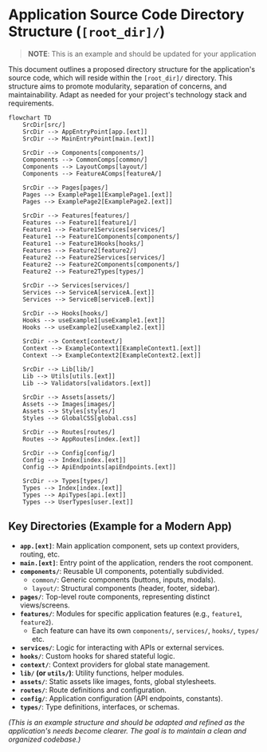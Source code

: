 # Application Source Code Directory Structure (`[root_dir]/`)

> **NOTE**: This is an example and should be updated for your application

This document outlines a proposed directory structure for the application's source code, which will reside within the `[root_dir]/` directory. This structure aims to promote modularity, separation of concerns, and maintainability. Adapt as needed for your project's technology stack and requirements.

```mermaid
flowchart TD
    SrcDir[src/]
    SrcDir --> AppEntryPoint[app.[ext]]
    SrcDir --> MainEntryPoint[main.[ext]]

    SrcDir --> Components[components/]
    Components --> CommonComps[common/]
    Components --> LayoutComps[layout/]
    Components --> FeatureAComps[featureA/]

    SrcDir --> Pages[pages/]
    Pages --> ExamplePage1[ExamplePage1.[ext]]
    Pages --> ExamplePage2[ExamplePage2.[ext]]

    SrcDir --> Features[features/]
    Features --> Feature1[feature1/]
    Feature1 --> Feature1Services[services/]
    Feature1 --> Feature1Components[components/]
    Feature1 --> Feature1Hooks[hooks/]
    Features --> Feature2[feature2/]
    Feature2 --> Feature2Services[services/]
    Feature2 --> Feature2Components[components/]
    Feature2 --> Feature2Types[types/]

    SrcDir --> Services[services/]
    Services --> ServiceA[serviceA.[ext]]
    Services --> ServiceB[serviceB.[ext]]

    SrcDir --> Hooks[hooks/]
    Hooks --> useExample1[useExample1.[ext]]
    Hooks --> useExample2[useExample2.[ext]]

    SrcDir --> Context[context/]
    Context --> ExampleContext1[ExampleContext1.[ext]]
    Context --> ExampleContext2[ExampleContext2.[ext]]

    SrcDir --> Lib[lib/]
    Lib --> Utils[utils.[ext]]
    Lib --> Validators[validators.[ext]]

    SrcDir --> Assets[assets/]
    Assets --> Images[images/]
    Assets --> Styles[styles/]
    Styles --> GlobalCSS[global.css]

    SrcDir --> Routes[routes/]
    Routes --> AppRoutes[index.[ext]]

    SrcDir --> Config[config/]
    Config --> Index[index.[ext]]
    Config --> ApiEndpoints[apiEndpoints.[ext]]

    SrcDir --> Types[types/]
    Types --> Index[index.[ext]]
    Types --> ApiTypes[api.[ext]]
    Types --> UserTypes[user.[ext]]
```

## Key Directories (Example for a Modern App)

- **`app.[ext]`**: Main application component, sets up context providers, routing, etc.
- **`main.[ext]`**: Entry point of the application, renders the root component.
- **`components/`**: Reusable UI components, potentially subdivided.
  - `common/`: Generic components (buttons, inputs, modals).
  - `layout/`: Structural components (header, footer, sidebar).
- **`pages/`**: Top-level route components, representing distinct views/screens.
- **`features/`**: Modules for specific application features (e.g., `feature1`, `feature2`).
  - Each feature can have its own `components/`, `services/`, `hooks/`, `types/` etc.
- **`services/`**: Logic for interacting with APIs or external services.
- **`hooks/`**: Custom hooks for shared stateful logic.
- **`context/`**: Context providers for global state management.
- **`lib/` (or `utils/`)**: Utility functions, helper modules.
- **`assets/`**: Static assets like images, fonts, global stylesheets.
- **`routes/`**: Route definitions and configuration.
- **`config/`**: Application configuration (API endpoints, constants).
- **`types/`**: Type definitions, interfaces, or schemas.

_(This is an example structure and should be adapted and refined as the application's needs become clearer. The goal is to maintain a clean and organized codebase.)_
